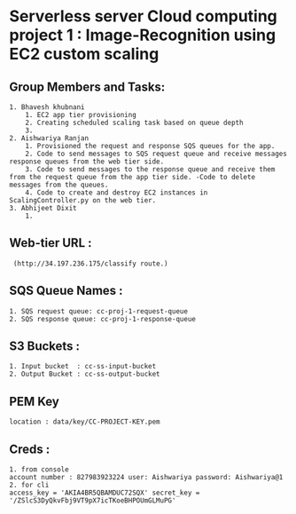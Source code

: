 #  Serverless server Cloud computing project 1 : Image-Recognition using EC2 custom scaling

## Group Members and Tasks:
    1. Bhavesh khubnani
        1. EC2 app tier provisioning
        2. Creating scheduled scaling task based on queue depth
        3.
    2. Aishwariya Ranjan
        1. Provisioned the request and response SQS queues for the app.  
        2. Code to send messages to SQS request queue and receive messages response queues from the web tier side.  
        3. Code to send messages to the response queue and receive them from the request queue from the app tier side. -Code to delete messages from the queues. 
        4. Code to create and destroy EC2 instances in ScalingController.py on the web tier.
    3. Abhijeet Dixit
        1.


## Web-tier URL : 
     (http://34.197.236.175/classify route.)
## SQS Queue Names : 
    1. SQS request queue: cc-proj-1-request-queue
    2. SQS response queue: cc-proj-1-response-queue
## S3 Buckets : 
    1. Input bucket  : cc-ss-input-bucket
    2. Output Bucket : cc-ss-output-bucket

## PEM Key 
    location : data/key/CC-PROJECT-KEY.pem

## Creds :
    1. from console 
    account number : 827983923224 user: Aishwariya password: Aishwariya@1
    2. for cli 
    access_key = 'AKIA4BR5QBAMDUC72SQX' secret_key = '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'
